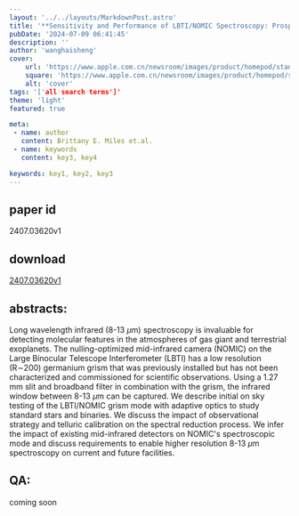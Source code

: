 ```yaml
---
layout: '../../layouts/MarkdownPost.astro'
title: '**Sensitivity and Performance of LBTI/NOMIC Spectroscopy: Prospects for 10- and 30-meter class Mid-IR Exoplanet Science**'
pubDate: '2024-07-09 06:41:45'
description: ''
author: 'wanghaisheng'
cover:
    url: 'https://www.apple.com.cn/newsroom/images/product/homepod/standard/Apple-HomePod-hero-230118_big.jpg.large_2x.jpg'
    square: 'https://www.apple.com.cn/newsroom/images/product/homepod/standard/Apple-HomePod-hero-230118_big.jpg.large_2x.jpg'
    alt: 'cover'
tags: '['all search terms']' 
theme: 'light'
featured: true

meta:
 - name: author
   content: Brittany E. Miles et.al.
 - name: keywords
   content: key3, key4

keywords: key1, key2, key3
---
```


## paper id
2407.03620v1
## download
[2407.03620v1](http://arxiv.org/abs/2407.03620v1)
## abstracts:
Long wavelength infrared (8-13 $\mu$m) spectroscopy is invaluable for detecting molecular features in the atmospheres of gas giant and terrestrial exoplanets. The nulling-optimized mid-infrared camera (NOMIC) on the Large Binocular Telescope Interferometer (LBTI) has a low resolution (R$\sim$200) germanium grism that was previously installed but has not been characterized and commissioned for scientific observations. Using a 1.27 mm slit and broadband filter in combination with the grism, the infrared window between 8-13 $\mu$m can be captured. We describe initial on sky testing of the LBTI/NOMIC grism mode with adaptive optics to study standard stars and binaries. We discuss the impact of observational strategy and telluric calibration on the spectral reduction process. We infer the impact of existing mid-infrared detectors on NOMIC's spectroscopic mode and discuss requirements to enable higher resolution 8-13 $\mu$m spectroscopy on current and future facilities.
## QA:
coming soon
